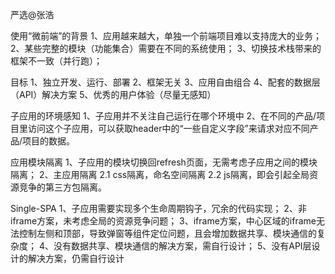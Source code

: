 严选@张浩

使用“微前端”的背景
1、应用越来越大，单独一个前端项目难以支持庞大的业务；
2、某些完整的模块（功能集合）需要在不同的系统使用；
3、切换技术栈带来的框架不一致（并行跑）；

目标
1、独立开发、运行、部署
2、框架无关
3、应用自由组合
4、配套的数据层（API）解决方案
5、优秀的用户体验（尽量无感知）


子应用的环境感知
1、子应用并不关注自己运行在哪个环境中
2、在不同的产品/项目里访问这个子应用，可以获取header中的“一些自定义字段”来请求对应不同产品/项目的数据。

应用模块隔离
1、子应用的模块切换回refresh页面，无需考虑子应用之间的模块隔离；
2、主应用隔离
 2.1 css隔离，命名空间隔离
 2.2 js隔离，即会引起全局资源竞争的第三方包隔离。


Single-SPA
1、子应用需要实现多个生命周期钩子，冗余的代码实现；
2、非iframe方案，未考虑全局的资源竞争问题；
3、iframe方案，中心区域的iframe无法控制左侧和顶部，导致弹窗等组件定位问题，且会增加数据共享、模块通信的复杂度；
4、没有数据共享、模块通信的解决方案，需自行设计；
5、没有API层设计的解决方案，仍需自行设计